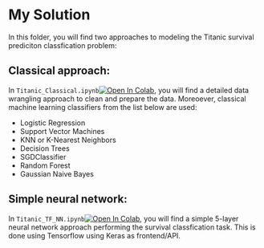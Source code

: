 # My Solution

In this folder, you will find two approaches to modeling the Titanic survival prediciton classfication problem:

## Classical approach: 

In `Titanic_Classical.ipynb`[![Open In Colab](https://colab.research.google.com/assets/colab-badge.svg)](https://colab.research.google.com/github/gimseng/99-ML-Learning-Projects/blob/master/001/solution/Titanic_Classical.ipynb), you will find a detailed data wrangling approach to clean and prepare the data. Moreoever, classical machine learning classifiers from the list below are used:

- Logistic Regression
- Support Vector Machines
- KNN or K-Nearest Neighbors
- Decision Trees
- SGDClassifier
- Random Forest
- Gaussian Naive Bayes


## Simple neural network:

In `Titanic_TF_NN.ipynb`[![Open In Colab](https://colab.research.google.com/assets/colab-badge.svg)](https://colab.research.google.com/github/gimseng/99-ML-Learning-Projects/blob/master/001n/solution/Titanic_TF_NN.ipynb), you will find a simple 5-layer neural network approach performing the survival classfication task. This is done using Tensorflow using Keras as frontend/API.
